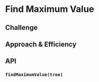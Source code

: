 # Find Maximum Value

## Challenge

## Approach & Efficiency

## API

### `findMaximumValue(tree)`


